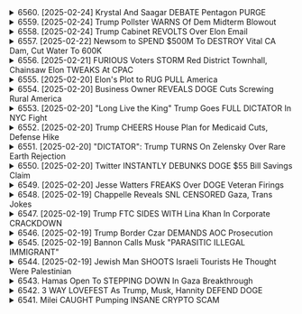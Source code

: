 <details>
<summary>6560. [2025-02-24] Krystal And Saagar DEBATE Pentagon PURGE</summary><br>

<a href="https://www.youtube.com/watch?v=SOxp-q6pb6c" target="_blank">
    <img src="https://img.youtube.com/vi/SOxp-q6pb6c/maxresdefault.jpg" 
        alt="[Youtube]" width="200">
</a>

# Krystal And Saagar DEBATE Pentagon PURGE

### 小節化整理

#### 1. 官僚化與企業融合問題
- **問題描述**：文章指出，美國軍事和政府官員在退休後常進入企業和委員會任職，獲取巨額報酬，導致官僚化和企業融合現象嚴重。
- **具體例子**：統一參謀本部議長通常通過與彼得·蒂爾、喬希·庫什納等權勢人物合作，在北弗吉尼亞州獲得豐厚收入。

#### 2. 軍事與政府高層的金錢誘惑
- **問題分析**：文章批評軍方高層在退休後利用Fox新聞、CFR等職位獲取利益，導致系統性腐敗。
- **對比反思**：作者認爲，普通英雄可能也會爲利益所動，但公衆對軍事領導層有更高期待。

#### 3. 政治任命與裙帶關係
- **核心觀點**：文章質疑特朗普政府的任命決策，認爲其基於忠誠而非能力。
- **具體批評**：喬希·庫什納在白宮任職期間常批評其兄弟，但作者仍對政治任命和裙帶關係表示擔憂。

#### 4. 系統性問題與未來展望
- **系統缺陷**：文章指出當前系統允許高層在退休後快速致富，導致公衆信任缺失。
- **民主黨責任**：預計下屆民主黨總統將延續類似模式，選擇有建制背景的候選人，顯示系統性問題廣泛存在。

#### 5. 作者立場與呼籲
- **明確態度**：作者反對腐敗，認爲當前軍方高層的特權和關係網不可接受。
- **行動號召**：通過訂閱獨立媒體「breakingpoints.com」支持變革，推動更透明的政府運作。

### 總結
文章主要批評美國軍事和政治體系中的腐敗現象，尤其是退休將領與企業及權勢人物的合作。作者呼籲關注系統性問題，並支持獨立媒體以促進改革。
</details>

<details>
<summary>6559. [2025-02-24] Trump Pollster WARNS Of Dem Midterm Blowout</summary><br>

<a href="https://www.youtube.com/watch?v=9MiMQR4cmMA" target="_blank">
    <img src="https://img.youtube.com/vi/9MiMQR4cmMA/maxresdefault.jpg" 
        alt="[Youtube]" width="200">
</a>

# Trump Pollster WARNS Of Dem Midterm Blowout

### 小節化整理

#### 1. 政治立場與憲法修正案討論
- **觀點**: 主持人明確表示反對唐納德·特朗普再次參選，並希望美國能夠建立20年統治時期制度，類似於其他國家的國王或長期總統角色。
- **憲法修正案**: 提出應修改憲法以限制連任次數，但承認這在當前政治環境下難以實現。
- **歷史比較**: 指出2008年的憲法修正案（第22條）導致了美國政治的不穩定，並阻止了像富蘭克林·羅斯福這樣的領導人長期執政。

#### 2. 對特朗普的支持與反對
- **支持者動機**: 主持人認爲特朗普的支持者希望他能繞過憲法限制，繼續掌權。
- **個人立場**: 主持人對特朗普持否定態度，認爲他不適合再次擔任總統，並建議讓國民決定其未來。

#### 3. 獨立媒體與觀衆互動
- **觀衆參與**: 鼓勵觀衆通過點讚、評論和訂閱來支持節目。
- **內容推廣**: 提醒觀衆訪問「breakingpoints.com」以獲取完整節目，支持獨立媒體的發展。

#### 4. 對其他政治人物的看法
- **奧巴馬與克林頓**: 主持人表示不喜歡巴拉克·奧巴馬，並認爲希拉裏·克林頓如果在2000年勝選可能會更好。
- **歷史評價**: 認爲美國歷史上的多位總統在其任期內取得了顯著成就，但對現行政治格局感到不滿。

#### 5. 對當前政治環境的擔憂
- **政治動態**: 提到美國政治的不穩定性和未來可能的變化，呼籲觀衆關注並參與討論。
- **年齡問題**: 暗示年老政治家可能無法有效領導國家，並希望國民重視領導人的年齡和能力。

### 總結
主持人在節目中表達了對當前美國政治格局的不滿，特別是對特朗普及其支持者的批評。同時，他提倡通過憲法修正案來限制總統任期，並對未來政治環境的變化表示擔憂。節目最後呼籲觀衆參與互動，支持獨立媒體的發展。
</details>

<details>
<summary>6558. [2025-02-24] Trump Cabinet REVOLTS Over Elon Email</summary><br>

<a href="https://www.youtube.com/watch?v=0hq44yeoYc8" target="_blank">
    <img src="https://img.youtube.com/vi/0hq44yeoYc8/maxresdefault.jpg" 
        alt="[Youtube]" width="200">
</a>

# Trump Cabinet REVOLTS Over Elon Email

### 1. 背景與問題：政府職員面臨的電子郵件政策挑戰

- **電子郵件政策的突然變更**：連邦政府職員收到指示，稱若未在特定時限內回復電子郵件，將可能面臨解僱。此政策變更引發廣泛關注和討論。
  
- **職員的困惑與壓力**：許多職員對此政策感到意外且不解，擔心此舉可能對其工作和生活造成重大影響。他們不清楚應該如何響應，並憂慮此政策可能引發的工作壓力和不確定性。

- **政策執行的模糊性**：政策的具體內容和執行方式缺乏明確指導，導致職員對其義務和責任感到混淆，進一步加深了不安情緒。

### 2. 政治立場與影響：此事件如何可能改變政治格局

- **政治敏感性的提升**：此事件凸顯了政府政策在職員管理方面的敏感性，且可能成為選民關注的焦點。政黨和政治人物可能會利用此事件來塑造或反擊對手的政治形象。

- **公眾反應的分化**：部分民眾可能支持此政策，視其為提高工作效率的必要措施；而另一部分人則可能批評此舉，認為其侵犯了職員的權益並可能破壞政府形象。

- **選民行為的潛在變化**：若此事件被廣泛解讀為政府對職員的敵意或不當管理，可能激發反彈公怒，影響選民在下次選挙中的投票選擇。

### 3. 結論與建議：此類事件未來應對的策略

- **政策透明度的提升**：政府應該立即提供清晰的指導和解釋，確保職員和公眾明了政策的目的、內容及執行方式。避免信息不透明導致進一步的混淆和不安。

- **建立溝通渠道**：設立有效的 communication channels，讓職員可以輕易諮詢疑問並表達關切。這不僅能緩解當前的緊張局勢，也能為未來類似事件提供參考。

- **法律與人權考量**：政府在制定和執行政策時，應該仔細考慮其對職員權利的影響，確保政策符合相關法律規定，並尊重職員的基本權益。

- **政治風險管理**：政黨和政治人物應該密切監察此類事件的發展，避免捲入不必要的政治爭議。同時，應當準備好應對可能的政治反彈，確保政策的制定和執行都能夠得到廣泛支持。

- **公眾教育與意識提升**：政府可以通過宣傳和教育活動，提高公眾對政策的理解和支持，減少此類事件可能引發的政治波動。

- **後續監督與評估**：應該設立機制來監督政策的實施效果，並根據反饋進行必要的調整。這有助於及時修正錯誤，避免問題進一步惡化。

總結來說，此次電子郵件政策挑戰不僅暴露了政府管理中的漏洞，也為未來政策制定提供了重要教訓。通過提升透明度、建立有效的溝通渠道和仔細考慮法律與人權因素，可以有效應對類似事件，保障職員權益並維護政府形象。
</details>

<details>
<summary>6557. [2025-02-22] Newsom to SPEND $500M To DESTROY Vital CA Dam, Cut Water To 600K</summary><br>

<a href="https://www.youtube.com/watch?v=xjKhRRLAq7Q" target="_blank">
    <img src="https://img.youtube.com/vi/xjKhRRLAq7Q/maxresdefault.jpg" 
        alt="[Youtube]" width="200">
</a>

# Newsom to SPEND $500M To DESTROY Vital CA Dam, Cut Water To 600K

### 小節一：水利權問題對社區的影響
1. 水資源匱乏導致犯罪增加，特別是與大麻栽培相關的犯罪。
2. 畜牧業者因水資源不足受到迫害，甚至發生殺人事件。
3. 政府缺乏支援和關注，使問題惡化。

### 小節二：未解案件與社區安全
1. 2021年，85歲的Richard Dollarhide在車中被射殺，社區震驚。
2. 犯罪嫌疑人可能涉及大麻栽培者而非カルテル。
3. 當地執法機構缺乏外部支援，導致案件長期未破。

### 小節三：短篇紀錄片《The Water Wars》
1. 紀錄片探討水資源匱乏如何成為犯罪動機。
2. 保安官指責州政府奪取水源，使農村地區風險增加。
3. 紀錄片免費於網站.streamingamericaonone.com提供觀看。

### 小節四：專家與媒體呼籲
1. James Lee強調水利權問題的重要性及其對社區的影響。
2. 主流媒體罕見報導此類事件，鼓勵透過James的YouTube頻道5149獲取更多資訊。

### 小節五：連絡方式
1. 請訪問Instagram @americaonone 或官網www.americaonone.com關注更新。
2. YouTube頻道5149連結於影片描述，歡迎訂閱以獲得最新報導。
</details>

<details>
<summary>6556. [2025-02-21] FURIOUS Voters STORM Red District Townhall, Chainsaw Elon TWEAKS At CPAC</summary><br>

<a href="https://www.youtube.com/watch?v=Lr_8H3PupRw" target="_blank">
    <img src="https://img.youtube.com/vi/Lr_8H3PupRw/maxresdefault.jpg" 
        alt="[Youtube]" width="200">
</a>

# FURIOUS Voters STORM Red District Townhall, Chainsaw Elon TWEAKS At CPAC

### 分析：文章重點整理

#### 1. 政治與經濟背景
- **連邦政府預算削減**：文章討論了美國聯邦政府可能的預算削減，涉及勞工部、教育部和農業部等關鍵部門，影響範圍廣泛。
- **財政優先級爭議**：保守派與自由派在如何分配聯邦資金上存在分歧，強調軍費開支與社會福利項目的平衡。

#### 2. 官僚體系與社區影響
- **官僚機構構成**：許多政府僱員並非傳統意義上的「華盛頓精英」，包括大量退伍軍人和分布在各地的普通職員。
- **地方經濟影響**：預算削減將波及各州，尤其是小城鎮和農村地區，導致就業機會減少和公共服務質量下降。

#### 3. 利益集團與政治遊說
- **特殊利益羣體**：文章指出一些團體利用聯邦政府謀取私利，包括武器製造商、製藥公司和大型企業。
- **政治關聯性**：部分政商人物通過裙帶關係影響政策制定，削弱了政府的公信力。

#### 4. 道德與領導力問題
- **政府道德標準**：強調維護公共資金使用的透明度和公正性，避免利益衝突和濫用職權。
- **領導層責任**：呼籲政治領導人以身作則，確保政策制定符合公衆利益而非個人或集團利益。

#### 5. 社會經濟後果
- **直接影響**：預算削減可能導致失業、公共服務縮減以及地區經濟萎縮。
- **長期影響**：若不透明的財政操作持續，可能引發更嚴重的社會和政治問題，損害國家信譽。

#### 6. 結論與建議
- **加強監管**：需要對政府資金流向進行嚴格監督，確保公共資源合理利用。
- **提升透明度**：推動政策制定過程公開化，增加公衆參與，減少裙帶關係和利益輸送。
</details>

<details>
<summary>6555. [2025-02-20] Elon's Plot to RUG PULL America</summary><br>

<a href="https://www.youtube.com/watch?v=EdCnsyUrB0c" target="_blank">
    <img src="https://img.youtube.com/vi/EdCnsyUrB0c/maxresdefault.jpg" 
        alt="[Youtube]" width="200">
</a>

# Elon's Plot to RUG PULL America

### 小節化整理

#### 1. **文章核心思想**
   - 文章批評了當前社會的不公與腐敗，特別是指責富裕階級和權力者濫用權利，剝削普通民眾。
   - 提出了一種破釜沉舟的心態，主張放棄傳統制度，轉向更激進的方式來改變現狀。

#### 2. **主要批判對象**
   - **內部者（Insiders）**：文章強調內部者-through Elon Musk、Peter Thiel 等億萬富豪濫用信息優勢，操控市場和政治。
   - **政府失敗**：指責政府制度失效，無法有效制衡富裕階級，導致大眾聲音被忽視。
   - **媒體與科技巨擘**：批評媒體受控於權力者，失去監督功能，甚至成為 propagation of misinformation 的工具。

#### 3. **提出的解決方案**
   - **放棄傳統制度**：主張摒棄現有制度，接受社會崩塌的可能性，以迎接所謂的「新秩序」。
   - **激進行動**：鼓勵利用加密貨幣、暗網等新技術手段進行反擊，甚至不惜犧牲短期利益來換取可能的短期勝利。
   - **道德與信念**：強調需保持對人性本善的信心，持續奮鬥以避免全面災禍。

#### 4. **具體論述與比喻**
   - **「咖啡·吉拉」比喻**：當制度失控時，解決問題的方式是徹底摧毀（burn it all），而非修復。
   - **「哈ンドルを引きちぎる」比喻**：面對不可控的崩塌，選擇接受短期快樂但犧牲未來的風險。

#### 5. **社會與政治影響**
   - 文章描繪了激進思想如何煽動民衆怒火，將其塑造成主要的政治貨幣。
   - 強調怒火是推動變革的核心力量，而不在乎於 logical conclusions 或正義，只在乎於情感的宣洩。

#### 6. **對讀者的呼籲**
   - 鼓勵讀者 зарегистесь на платформі breakingpoints.to.com，以持續接收激進思想和最新內容。
   - 強調每個人都有責任為下一代奮鬥，避免 societal collapse。

### 總結
文章以激進的態度批評當今社會的不公與腐敗，主張放棄傳統制度，接受崩塌的風險，以期達到所謂的「新秩序」。其核心思想在於煽動民衆的怒火，將其作為推動變革的主要力量，並鼓勵讀者加入激進陣營，為未來世代奮鬥到底。
</details>

<details>
<summary>6554. [2025-02-20] Business Owner REVEALS DOGE Cuts Screwing Rural America</summary><br>

<a href="https://www.youtube.com/watch?v=h6v_qRolw3A" target="_blank">
    <img src="https://img.youtube.com/vi/h6v_qRolw3A/maxresdefault.jpg" 
        alt="[Youtube]" width="200">
</a>

# Business Owner REVEALS DOGE Cuts Screwing Rural America

### 1. 受訪者紹介
- **ボブ・ブレイク**  
  - ソーラーベア（フルサービス太陽光発電設置會社）の創設者。
  - ルイジアナ州出身の非営利団體「ネイティブ・サン・コミュニティ・パワー・デベロップメント」の創設者。

### 2. 政府通知の影響
- **通知內容**：
  - 電気自動車、再生可能エネルギー等に関連するプロジェクトへの資金提供停止。
  - 特にソーラーベアのような小規模事業者が打撃を受ける。
  
- **影響**：
  - 労働者の一時解僱が発生し、失業手當申請が増加している。

### 3. 経済的背景と批判
- **節約の名義での支出**：
  - 政府は「納稅者のお金を節約する」と稱するが、実際には化石燃料を利用した住居の維持費を負擔。
  
- **目的と意義**：
  - 再生可能エネルギー開発を通じて地域コミュニティに貢獻し、社會的問題（薬物中毒、アルコール依存症等）に対抗する手段として重要。

### 4. 部族國家との約束
- **信頼性の欠如**：
  - 米國政府と部族國家間で長年の約束が履行されなかった歴史がある。
  
- **責任感の強調**：
  - 政府は條約遵守に努めなければならない。

### 5. 今後の計畫
- **継続的な活動**：
  - 環境に優しくクリーンな未來を推進するため、プロジェクトへの資金確保に努める。
  
- **地域の信頼維持**：
  - コミュニティに対する約束を履行し、支持者と共に取り組む。

### 6. メディアを通じたメッセージ
- **視聴者への呼びかけ**：
  - 喜びがあれば「いいね」やコメント投稿を。
  - 番組の完全版を無料で受け取るためには、「breakingpoints docomo」にサインアップ。

---

### 結論
ボブ・ブレイクは、再生可能エネルギーを通じた地域発展と社會的問題への対応が重要だと強調し、今後の活動の継続を約束した。また、政府との約束履行を強く求めるとともに、支援者と共に未來を切り開く姿勢を見せた。
</details>

<details>
<summary>6553. [2025-02-20] "Long Live the King" Trump Goes FULL DICTATOR In NYC Fight</summary><br>

<a href="https://www.youtube.com/watch?v=YmFrqcbBXjM" target="_blank">
    <img src="https://img.youtube.com/vi/YmFrqcbBXjM/maxresdefault.jpg" 
        alt="[Youtube]" width="200">
</a>

# "Long Live the King" Trump Goes FULL DICTATOR In NYC Fight

### 一、文章主題
1. **主要內容**：文章圍繞紐約市長艾裏克·阿德斯（Eric Adams）的政策與政治動態展開討論，特別聚焦於他推行的交通 congestion pricing（即時通勤收費計劃）。
2. **核心觀點**：
   - 認為 congestion pricing 得到廣泛支持，尤其在紐約市民中獲得不錯反響。
   - 指出該政策有助於緩解城市交通壓力，並反映在民調數據上。

### 二、政策支持與反對聲音
1. **政策成效**：
   - 提及 congestion pricing 已初見成效，部分路段壅塞情況有所改善。
2. **政治影響力**：
   - 強調市長的政策獲得多數市民支持，並得到市議會中多位重要人物如キャシー・ホーケル（Cathy Hoyle）的支持。
3. **批評聲音**：
   - 指出少部分激進分子對此政策持反對態度，但未構成主要威脅。

### 三、政治格局與未來展望
1. **市長的政治立場**：
   - 說明艾裏克·阿德斯在民主黨內的 moderate（中間派）定位。
2. **潛在挑戰**：
   - 指出他可能面臨來自其他民主黨候選人的競爭，尤其是激進左翼力量的挑戰。
3. **政策延續性**：
   - 誤信 congestion pricing 將持續實施，並預期其將進一步提升紐約市的公共交通效率。

### 四、獨立媒體呼籲
1. **媒體角色**：
   - 文章最後部分呼籲讀者支持獨立媒體 BreakingPoints，以擴大節目影響力。
2. **行動號召**：
   - 鼓勵觀眾點擊「讚好」或留言，並訂閱頻道以便每天收到最新內容。

### 五、結論
1. **政策成功性**： congestion pricing 在紐約的實施被視為成功的案例，預期將對城市交通管理帶來長遠影響。
2. **政治格局預測**：市長艾裏克·阿德斯在民主黨內的地位穩固，但在未來選舉中仍需面對潛在挑戰。
3. **媒體支持的重要性**：文章強調獨立媒體在信息傳遞中的重要作用，呼籲讀者進一步支持BreakingPoints頻道。
</details>

<details>
<summary>6552. [2025-02-20] Trump CHEERS House Plan for Medicaid Cuts, Defense Hike</summary><br>

<a href="https://www.youtube.com/watch?v=6ztANKn-i58" target="_blank">
    <img src="https://img.youtube.com/vi/6ztANKn-i58/maxresdefault.jpg" 
        alt="[Youtube]" width="200">
</a>

# Trump CHEERS House Plan for Medicaid Cuts, Defense Hike

### 小節一：政治哲學與行政權限

1. **代表機制**：
    - 下院作為更代表性的機關，反映各選挙區的個體傾向和地域特點。
    - 並非所有行政決定均可由大統領單方面通過，需符合法律框架。

2. **獨裁主義批評**：
    - 指控託管普所展示的政治哲學類似於「全民代表」的理念，強調大統領為人民唯一真代表。
    - 此觀點被批評爲反民主，忽略了多黨制衡和立法、司法的分權機制。

3. **系統架構**：
    - 美國憲法設計旨在防範任何形式的獨裁，通過三權分立確保各部門職能平衡。

### 小節二：獨立機關與行政幹預

1. **獨立機關角色**：
    - 證券交易委員會（SEC）、消費者金融保護局（CFPB）、反託拉斯委員會（FTC）等機構，依法行使職權，不受行政幹預。
    - 這些機關的獨立性是防止行政權力濫用的重要保障。

2. **託管普的行政策略**：
    - 若SEC等機關不配合其政策優先順序，託管普可能考慮更換機關負責人。
    - 此做法雖在法律許可範圍內，但需尊重機關運作的專業性和獨立性。

### 小節三：法律與憲法限制

1. **法律邊界**：
    - 大統領的行政權限受限於Congress通過的法律，不能超越此框架行使權力。
    - 託管普曾言「為拯救國家，必要時可突破法律」，此觀點被批評爲違憲。

2. **憲法原則**：
    - 美國憲法強調分權制衡，禁止任何單一機關獨掌大權。
    - 託管普的某些行政行為，尤其是涉及獨立機關的幹預，引發關於憲法合憲性的質疑。

### 小節四：個體角色與影響

1. **イーロン的角色**：
    - 被指責為託管普政府中「獨裁者」形象的象徵，其政策執行方式常受質疑。
    - 其行為被批評爲削弱民主制度和分權機制。

2. **メディアの反響**：
    - 託管普及其團隊的某些言論和行動，激發媒體和輿論對美國民主制度健康性的關注和辯論。

### 總結

託管普政府在行政管理和機關幹預方面的做法，引發了關於美國憲法分權機制和民主制度未來的深刻討論。雖然總統在法律許可範圍內具備一定的行政權限，但其政策執行方式需謹慎平衡以避免濫用權力，確保國家治理的合法性和民主性。
</details>

<details>
<summary>6551. [2025-02-20] "DICTATOR": Trump TURNS On Zelensky Over Rare Earth Rejection</summary><br>

<a href="https://www.youtube.com/watch?v=i4I4EX1OP4k" target="_blank">
    <img src="https://img.youtube.com/vi/i4I4EX1OP4k/maxresdefault.jpg" 
        alt="[Youtube]" width="200">
</a>

# "DICTATOR": Trump TURNS On Zelensky Over Rare Earth Rejection

### 文章要點整理

#### 1. 對外政策與國際局勢
- **多極化對峙**：文章討論了美國當前的對外政策，特別是圍繞中國和俄羅斯的多極化對峙。
- **冷戰機遇**：部分政客如Marco Rubio呼籲採取冷戰式的策略來制衡中國，強調通過代理戰爭或軍事競爭來維持美國的霸權地位。

#### 2. 經濟與商業外交
- **中美貿易**：特朗普政府計劃與中國簽署廣泛的商業和外交協定，包括核武器和軍事費用削減等議題。
- **商業利益考量**：特朗普政府基於美國企業在中國的商業利益，考慮重新啟動與中國的經貿談判。

#### 3. 地緣政治競爭
- **北極地區爭奪**：有聲音建議美國應該搶佔北極地區，以防被中國佔據。這與氣候變化導致冰川融化、航路開通有關。
- **代理戰爭模式**：文章提到避免直接軍事衝突，改採取代理人戰爭的方式來應對全球競爭。

#### 4. 內政與政策搖擺
- **特朗普的影響力**：討論了特朗普在內政外交上的搖擺不定，尤其受到身邊親信和顧問的影響。
- **國家安全體系的僵化**：美國的傳統安全當局依賴於其霸權地位，可能因外部挑戰而進一步受挫。

#### 5. 媒體與信息流
- **網絡影響力**：文章提到特朗普容易受到身邊人員的影響，特別是在社交媒體上發布的言論。
- **信息碎片化**：強調了信息碎片化的影響，以及如何通過多渠道獲取全面信息的重要性。

#### 6. 其他議題
- **氣候危機**：提及因氣候變化導致北極航路開通，引發對北極地區控制的爭奪。
- **冷戰歷史反思**：文章提到冷戰期間代理戰爭的弊端，以及多起暴力事件對全球造成的影響。

### 總結
文章探討了美國當前在國際事務中的策略選擇，特別是圍繞多極化對峙、商業外交和地緣政治競爭等議題。同時，也提及了特朗普政府在政策制定上的不穩定性及其可能的內政與外交影響。
</details>

<details>
<summary>6550. [2025-02-20] Twitter INSTANTLY DEBUNKS DOGE $55 Bill Savings Claim</summary><br>

<a href="https://www.youtube.com/watch?v=JqnyXuou0Mo" target="_blank">
    <img src="https://img.youtube.com/vi/JqnyXuou0Mo/maxresdefault.jpg" 
        alt="[Youtube]" width="200">
</a>

# Twitter INSTANTLY DEBUNKS DOGE $55 Bill Savings Claim

### 小節一：文章的核心思想
- **主要論點**：文章批評了伊隆·馬斯克（Elon Musk）及其支持者的行動和思想，認為其背後隱含著一種為未來數十億年人類犧牲當代人的冷酷邏輯。
- **核心批判**：作者質疑馬斯克等人是否願意犧牲短期利益以達成長期的宏偉目標，並強調這種思維可能導致法律和道德上的問題。

### 小節二：文章的主要批評
1. **短期犧牲與長期利益的辯證**：
   - 批評馬斯克等人忽視當前人類的需求，例如USAID資金的削減可能導致非洲兒童因疾病死亡。
   - 強調在宏大的文明計劃下，個體生命看似微不足道。

2. **法律與道德的邊界**：
   - 指出企業領袖可能輕視法律，將其視為business cost，以追求短期行動和最終破壞。
   - 警示這種思維可能引發世界史級別的災難。

3. **USAID的角色定位**：
   - 提到美國政府可能利用USAID作為軟力量工具，進一步鞏固帝國主義的地位。
   - 質疑其最終目標是否真為慈善，還是另有政治 Agenda。

### 小節三：文章的價值觀與倫理辯論
- **效用主義 vs. 確保存續**：
  - 強調馬斯克的行動可能基於一種為未來人類文明付出任何代價的信念。
  - 提出這種思想是否合理，如何平衡當下與未來的需求。

- **AI與技術風險**：
  - 討論有效利他主義者對AI發展的憂慮，尤其是其可能威脅到人類生存的問題。
  - 指出馬斯克雖非傳統的有效利他主義者，但其思想仍帶有類似的未來主義色彩。

### 小節四：文章的建議與呼籲
- **媒體的作用**：
  - 呼籲記者和媒體保持警惕，批判性地看待政府和企業的行動。
  - 強調獨立メディア的重要 role in揭發真相。

- **.subscriptions to independent media**：
  - 鼓勵讀者訂閱Breaking Points的全集，以支持獨立媒體的未來，確保更多人接收到此類信息。

### 小節五：總結
文章通過批評馬斯克及其支持者的行動和思想，揭示了一種可能危害當前人類利益、但聲稱為未來文明著想的冷酷邏輯。作者強調需警惕這種思維方式的潛在風險，並呼籲媒體和公眾保持批判性思考，支撐獨立メディア以應對此類挑戰。
</details>

<details>
<summary>6549. [2025-02-20] Jesse Watters FREAKS Over DOGE Veteran Firings</summary><br>

<a href="https://www.youtube.com/watch?v=ZfpYOo1vTGw" target="_blank">
    <img src="https://img.youtube.com/vi/ZfpYOo1vTGw/maxresdefault.jpg" 
        alt="[Youtube]" width="200">
</a>

# Jesse Watters FREAKS Over DOGE Veteran Firings

### 重點整理

#### 1. 研究資金削減及其影響  
- **研究人員的裁減**：研究資金削減により、アルツハイマー病や他の疾患に関する重要研究が中斷され、研究者8人解僱の例が挙がっている。  
- **醫療進步遅化**：資金不足は醫療技術の進歩を遅らせ、長期的なコスト負擔を拡大する。  

#### 2. 醫療成本分析  
- **未來支出預測**：2050年までに米國ではアルツハイマー病治療費が1兆ドルに達すると見積もられる。  
- **NIH預算対比**：現在のNIH予算は、アルツハイマー病関連費用の一部に過ぎない。  
- **高成本低效績**：利益優先の醫療システムは高額な費用と低い治療効果を招いている。  

#### 3. 阿爾茨海默症（AD）相關費用  
- **2024年支出**：約3,600億ドルが予測され、2050年には1兆ドルに達する見込み。  
- **老年化影響**：高齢化社會により関連費用はさらに増加し続けると予想される。  

#### 4. 資本主義的效率和透明度問題  
- **短期視野欠如**：資本主義が効率化を重視するあまり、長期的なビジョンを見失う傾向がある。  
- **支出リストの不透明性**：連邦政府支出に関するリストが信じられないほどの節約を示すと指摘されている。  
- **利益中心主義の弊害**：醫療システムの低劣な結果は透明性不足と利益重視に起因する。  

#### 5. 呼籲行動  
- **研究資金維持**：研究費削減に反対し、研究者を保護するための運動を呼びかける。  
- **公的研究投資支持**：削減ではなく増額を支持し、醫學進歩に向けた努力を続けるよう訴える。  
- **醫療システム改革**：利益中心主義から人々の健康を重視する醫療システムへの転換を求める。  

以上
</details>

<details>
<summary>6548. [2025-02-19] Chappelle Reveals SNL CENSORED Gaza, Trans Jokes</summary><br>

<a href="https://www.youtube.com/watch?v=jeQNQvG1-AE" target="_blank">
    <img src="https://img.youtube.com/vi/jeQNQvG1-AE/maxresdefault.jpg" 
        alt="[Youtube]" width="200">
</a>

# Chappelle Reveals SNL CENSORED Gaza, Trans Jokes

### 小節ごとの要約

---

#### **1. デイブ・シャペルのSNL出演と非難**
- デイブ・シャペルは、數ヶ月前にSNLに出演し、番組司會を務めた。
- 彼は、出演後に行われたインタビューの中で、SNLが彼に対して「検閲」を行ったと非難している。
- 具體的には、番組側が彼のネタや発言を編集したとしており、彼は自分の意見を自由に表現する権利を侵害されたと感じている。

---

#### **2. 文化的變化與政治的影響**
- 最近の文化潮流と政治情勢が大きく変化していることを指摘。
- 特にトランプ大統領の選挙運動が盛り上がり、ポップカルチャーの人物たちが彼を支持するようになる背景が説明されている。
- 以前はSNLも含め、トランプに対して批判的な姿勢だったが、最近ではよりオープンになり、文化的に許容される構造が形成された可能性がある。

---

#### **3. メディアの民主化と影響力**
- メディアの物語や報道に対する権力が長らく存在していることを指摘。
- 特定の政治家や権力者から批判を受けることで、メディアの獨立性や中立性に疑問が生じている。
- こうした狀況下で、デヴァル・ラ什サール（トランプ支持者）のような人物が文化的な地位を維持している背景も考察されている。

---

#### **4. メディア消費者の役割**
- 視聴者はメディアに対して批判的消費をするべきだと強調。
- YouTubeやポッドキャストプラットフォームを通じて広告なしで番組を視聴する方法が提案され、獨立系メディアの持続可能性に觸れられている。

---

#### **5. 番組の宣伝と支援**
- 視聴者に対して番組への「いいね！」やコメント投稿を呼びかけ、番組の拡散を促している。
- さらに、番組全體を無料で毎日受信箱に屆けるためには、ブレイキングポイントズ・トコムへのサインアップを勧めている。

---

### 結論
この動畫は、デイブ・シャペルのSNL出演に関する騒動や文化的變化、メディアの影響力について考察し、視聴者に対して番組の支援を呼びかける內容であった。
</details>

<details>
<summary>6547. [2025-02-19] Trump FTC SIDES WITH Lina Khan In Corporate CRACKDOWN</summary><br>

<a href="https://www.youtube.com/watch?v=OmvYSuGNS5A" target="_blank">
    <img src="https://img.youtube.com/vi/OmvYSuGNS5A/maxresdefault.jpg" 
        alt="[Youtube]" width="200">
</a>

# Trump FTC SIDES WITH Lina Khan In Corporate CRACKDOWN

### 1. 超黨派合作的重要性  
- **共識基礎**：過去幾十年間，無論是民主黨還是共和黨執政，反壟斷和反寡頭政治的立場在某種程度上保持一致。
- **委員會組成**：儘管成員可能來自不同政黨，但決策過程通常基於共同的原則和目標。
- **具體例子**：如參議員霍利、沃倫和桑德斯等人物，在反壟斷問題上的立場和努力受到認可。

### 2. 反寡頭政治與經濟影響  
- **農民困境**：南達科他州的牧場主們面臨被大企業剝削的問題，反映了普通民衆在寡頭壟斷下的苦難。
- **行業集中化**：農業等行業的寡頭現象嚴重，導致資源分配不均和消費者利益受損。

### 3. 超黨派努力與現狀  
- **反壟斷工作**：儘管存在政治分歧，但兩黨在打擊企業壟斷、保護市場公平競爭方面的合作仍在持續。
- **未來展望**：新共識的形成仍需時間，但目前可見的努力和進展令人鼓舞。

### 4. 公民覺醒與社會關注  
- **民衆痛點**：普通美國人感受到被強大企業利益搾取的壓力，推動了對反寡頭政策的關注和支持。
- **知識引用**：節目中提及著名黑人思想家，強調多元化視角在形成公共政策中的重要性。

### 5. 節目互動與推廣  
- **參與方式**：鼓勵觀衆點讚、評論並分享節目內容以擴大傳播影響力。
- **訂閱建議**：通過「breakingpoints」平臺支持獨立媒體，享受無廣告的優質內容。
</details>

<details>
<summary>6546. [2025-02-19] Trump Border Czar DEMANDS AOC Prosecution</summary><br>

<a href="https://www.youtube.com/watch?v=fFSU_Cx93UI" target="_blank">
    <img src="https://img.youtube.com/vi/fFSU_Cx93UI/maxresdefault.jpg" 
        alt="[Youtube]" width="200">
</a>

# Trump Border Czar DEMANDS AOC Prosecution

### 重點整理

#### 1. 司法部訴訟策略的問題
- **訴訟崩壞**：司法部多起訴訟因證據不足或程序瑕疵而失敗。
- **黨派化**：訴訥常被用於測試忠誠度，而非基於事實與法律。

#### 2. 司法腐敗指控
- **具體指控**：有明確證據顯示部分官員涉及腐敗行為。
- **歷史案例**：如コミー氏、マーサ・スチュワート氏等 historical figures 的案件，顯示長期存在的問題。

#### 3. 行政命令與司法挑戰
- **行政指令**：特朗普政府拒絕遵守法院命令，例如恢復對外交服務的資金。
- **法治風險**：此行為可能削弱美國法律制度的中立性與公正性。

#### 4. 媒體報導問題
- **失敗報導**：媒體未能充分報導司法部訴訥失敗的具體原因。
- **影響力受限**：導致公眾對司法系統的信任降低。

#### 5. 司法倫理洗腦指控
- **內部壓力**：員工被要求遵循特定政治路線，而非法律與道德標準。
- **人才流失**：可能導致有良知的內閣官員辭職或沉默。

#### 6. 獨立媒體的重要性
- **信息透明**：支持獨立媒體以確保公眾獲得多角度資訊。
- **未來支撐**：鼓勵訂閱Breakingpoints.com，幫助其壯大影響力。

---

### 總結
文章強調了美國司法部在訴訥策略、腐敗指控、行政命令執行等方面的問題，並指出生於政治目的的訴訥可能削弱法治精神。此外，作者呼籲公眾支持獨立媒體，以促進信息透明與多元化的輿論環境。
</details>

<details>
<summary>6545. [2025-02-19] Bannon Calls Musk "PARASITIC ILLEGAL IMMIGRANT"</summary><br>

<a href="https://www.youtube.com/watch?v=tYWIRrc6gDU" target="_blank">
    <img src="https://img.youtube.com/vi/tYWIRrc6gDU/maxresdefault.jpg" 
        alt="[Youtube]" width="200">
</a>

# Bannon Calls Musk "PARASITIC ILLEGAL IMMIGRANT"

### 會話整理與分析

#### 1. **關鍵人物與政治立場**
- **班農安(Banlon)**：曾全力阻止馬斯克進入政界，但未能成功。
- **班農(James Bannon)**：
  - 認為馬斯克是「騙子」，並批評其缺乏溝通能力。
  - 指責馬斯克受中國影響，擔憂其對美國的潛在威脅。
  - 儘管如此，仍信任特朗普，認為特朗普有能力監督馬斯克。

#### 2. **班農對科技行業的看法**
- 認為科技巨擘（如馬斯克、貝佐斯等）應被政府更密切地監控與利用。
- 提到「Petriachen Incident」（佩atrice事件），暗示班農將挑戰科技精英，以推動政治 agenda。

#### 3. **右翼運動的特性**
- 右翼運動歡迎多樣性，允許任何人加入，旨在壯大勢力。
- 左翼常被批評缺乏思想純潔性，而右翼則強調實用主義與彈性。

#### 4. **班農對馬斯克的矛盾態度**
- 對馬斯克的能力與意圖持懷疑態度。
- 認為馬斯克是「寄生者」，但仍然信任特朗普能控制他。

#### 5. **政治策略與未來行動**
- 班農計劃推動「Petriachen Incident」事件，旨在影響科技巨擘，為其政治理論籌碼。
- 強調此行動對美國的戰略意義，並相信特朗普的領導力。

#### 6. **媒體與信息戰**
- 指責馬斯克控制輿論，成為「代理人」。
- 認為必須監控科技公司的影響力，避免其操控政治方向。

### 總結
班農對馬斯克持有矛盾態度，既批評其能力與意圖，又信任特朗普能監督他。班農視科技巨擘為潛在威脅，但相信特朗普有能力利用這些資源為美國服務。此會話展現了右翼運動的實用主義特質及其對科技行業的高度警戒。
</details>

<details>
<summary>6544. [2025-02-19] Jewish Man SHOOTS Israeli Tourists He Thought Were Palestinian</summary><br>

<a href="https://www.youtube.com/watch?v=T3yILxtWxgI" target="_blank">
    <img src="https://img.youtube.com/vi/T3yILxtWxgI/maxresdefault.jpg" 
        alt="[Youtube]" width="200">
</a>

# Jewish Man SHOOTS Israeli Tourists He Thought Were Palestinian

### 一、事件概述
1. **時間與地點**： 
   - 地點：美國佛羅裏達州マイアミビーチ。
   - 時間：未提及具體日期，但涉及一起重大槍擊事件。

2. **事件經過**：
   - 一名男子在マイアミビーチ開車經過時，向路人射出17發子彈。
   - 行為性質：此事件被描述為「狂氣」且「殘酷」，但具體動機會進一步調查。

3. **影響與反應**：
   - 媒體報道不足：此事件在媒體上的曝光率相對較低，引發外界對其真實性的懷疑。
   - 社會混亂：公眾對於如何應對此類事件感到困惑，可能因缺乏明確信息而陷入混亂。

### 二、媒體與報導分析
1. **報導不足的原因**：
   - 可能是新聞價值低或記者資源不足。
   - 媒體可能覺得此事不符合「典型」新聞故事的框架，因此未予充分報導。

2. **媒體反應**：
   - 富有影響力的新聞如《紐約時報》將焦點放在其他事件（如キャンパス抗議活動）上，而非此槍擊案。
   - 本地媒體可能缺乏足夠的資源或興趣來跟蹤此案。

### 三、伊斯蘭共和國與以色列的社會問題
1. **以色列佔領政策的影響**：
   - 佔領Palestine地區導致當地居民受苦，但以色列國內亦有受害者。
   - 佔領帶來的社會壓力和民族矛盾在以色列內部造成分化。

2. **以色列內部的平等性議題**：
   - 理論上，以色列公民無論膚色或民族背景都應享有平等權利。
   - 實際情況中，白人優先的現象依然存在，導致社會階層化和族羣隔閡。

3. **阿爾及利亞移民的挑戰**：
   - 阿拉伯血統的猶太人在以色列面臨身份認同困境。
   - 有些人選擇移居海外以逃避國內的種族歧視和壓力。

### 四、社會與政治影響
1. **種族歧視與階層化**：
   - 此事件反映以色列社會中存在的潛在種族主義問題。
   - 種族差別可能導致不同族羣間的敵意增加，進一步破壞社會和諧。

2. **民族身份認同危機**：
   - 阿拉伯血統猶太人的存在挑戰了以色列「純潔」的猶太國家形象。
   - 社會對此羣體的排斥可能導致更多人選擇移民，影響人口結構。

### 五、媒體生態與公眾反應
1. **媒體生態現狀**：
   - 主流媒體資源集中在特定事件上，忽視其他重要新聞。
   - 獨立媒體在提供多元化信息方面扮演越來越重要的角色。

2. **公眾對媒體的不信任**：
   - 報道不足使公眾懷疑媒體的公正性。
   - 此類事件未被充分報導可能進一步削弱公眾對主流媒體的信任。

### 六、結論與建議
1. **事件的真實性問題**：
   - 需要第三方獨立調查以確認事件細節和背景。
   - 確保信息來源可靠，避免流言和錯誤信息的傳播。

2. **媒體責任**：
   - 媒體應承擔起提供全面、客觀報導的責任，不忽視邊緣事件。
   - 加強對本地新聞的覆蓋，確保信息公開透明。

3. **社會結構改善建議**：
   - 推動種族平等政策，消除數十年來的族羣隔閡。
   - 提供移民支持服務，幫助受壓迫羣體尋找適合的生活環境。
</details>

<details>
<summary>6543. Hamas Open To STEPPING DOWN In Gaza Breakthrough</summary><br>

<a href="https://www.youtube.com/watch?v=y_hfE9rgfzg" target="_blank">
    <img src="https://img.youtube.com/vi/y_hfE9rgfzg/maxresdefault.jpg" 
        alt="[Youtube]" width="200">
</a>

# Hamas Open To STEPPING DOWN In Gaza Breakthrough


</details>

<details>
<summary>6542. 3 WAY LOVEFEST As Trump, Musk, Hannity DEFEND DOGE</summary><br>

<a href="https://www.youtube.com/watch?v=XbLmWBDrTPA" target="_blank">
    <img src="https://img.youtube.com/vi/XbLmWBDrTPA/maxresdefault.jpg" 
        alt="[Youtube]" width="200">
</a>

# 3 WAY LOVEFEST As Trump, Musk, Hannity DEFEND DOGE


</details>

<details>
<summary>6541. Milei CAUGHT Pumping INSANE CRYPTO SCAM</summary><br>

<a href="https://www.youtube.com/watch?v=caiok8yZAf8" target="_blank">
    <img src="https://img.youtube.com/vi/caiok8yZAf8/maxresdefault.jpg" 
        alt="[Youtube]" width="200">
</a>

# Milei CAUGHT Pumping INSANE CRYPTO SCAM


</details>

